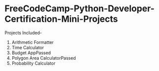 # FreeCodeCamp-Python-Developer-Certification-Mini-Projects

Projects Included- 
  1) Arithmetic Formatter
  2) Time Calculator
  3) Budget AppPassed
  4) Polygon Area CalculatorPassed
  5) Probability Calculator
